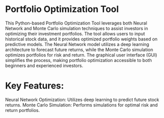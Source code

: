 # Portfolio Optimization Tool 

This Python-based Portfolio Optimization Tool leverages both Neural Network and Monte Carlo simulation techniques to assist investors in optimizing their investment portfolios. The tool allows users to input historical stock data, and it provides optimized portfolio weights based on predictive models. The Neural Network model utilizes a deep learning architecture to forecast future returns, while the Monte Carlo simulation optimizes portfolios for risk and return. The graphical user interface (GUI) simplifies the process, making portfolio optimization accessible to both beginners and experienced investors.

# Key Features:
Neural Network Optimization: Utilizes deep learning to predict future stock returns.
Monte Carlo Simulation: Performs simulations for optimal risk and return portfolios.
